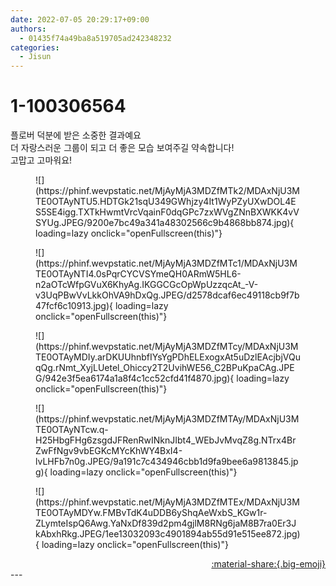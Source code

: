 ```yaml
---
date: 2022-07-05 20:29:17+09:00
authors:
  - 01435f74a49ba8a519705ad242348232
categories:
  - Jisun
---
```


# 1-100306564

<div class="post-container" markdown="1">
<div class="content-container md-sidebar__scrollwrap" markdown="1">

플로버 덕분에 받은 소중한 결과예요<br>더 자랑스러운 그룹이 되고 더 좋은 모습 보여주길 약속합니다!<br>고맙고 고마워요!
<figure markdown="1">
![](https://phinf.wevpstatic.net/MjAyMjA3MDZfMTk2/MDAxNjU3MTE0OTAyNTU5.HDTGk21sqU349GWhjzy4It1WyPZyUXwDOL4ES5SE4igg.TXTkHwmtVrcVqainF0dqGPc7zxWVgZNnBXWKK4vVSYUg.JPEG/9200e7bc49a341a48302566c9b4868bb874.jpg){ loading=lazy onclick="openFullscreen(this)"}
</figure>

<figure markdown="1">
![](https://phinf.wevpstatic.net/MjAyMjA3MDZfMTc1/MDAxNjU3MTE0OTAyNTI4.0sPqrCYCVSYmeQH0ARmW5HL6-n2aOTcWfpGVuX6KhyAg.IKGGCGcOpWpUzzqcAt_-V-v3UqPBwVvLkkOhVA9hDxQg.JPEG/d2578dcaf6ec49118cb9f7b47fcf6c10913.jpg){ loading=lazy onclick="openFullscreen(this)"}
</figure>

<figure markdown="1">
![](https://phinf.wevpstatic.net/MjAyMjA3MDZfMTcy/MDAxNjU3MTE0OTAyMDIy.arDKUUhnbfIYsYgPDhELExogxAt5uDzlEAcjbjVQuqQg.rNmt_XyjLUetel_Ohiccy2T2UvihWE56_C2BPuKpaCAg.JPEG/942e3f5ea6174a1a8f4c1cc52cfd41f4870.jpg){ loading=lazy onclick="openFullscreen(this)"}
</figure>

<figure markdown="1">
![](https://phinf.wevpstatic.net/MjAyMjA3MDZfMTAy/MDAxNjU3MTE0OTAyNTcw.q-H25HbgFHg6zsgdJFRenRwINknJIbt4_WEbJvMvqZ8g.NTrx4BrZwFfNgv9vbEGKcMYcKhWY4BxI4-lvLHFb7n0g.JPEG/9a191c7c434946cbb1d9fa9bee6a9813845.jpg){ loading=lazy onclick="openFullscreen(this)"}
</figure>

<figure markdown="1">
![](https://phinf.wevpstatic.net/MjAyMjA3MDZfMTEx/MDAxNjU3MTE0OTAyMDYw.FMBvTdK4uDDB6yShqAeWxbS_KGw1r-ZLymteIspQ6Awg.YaNxDf839d2pm4gjlM8RNg6jaM8B7ra0Er3JkAbxhRkg.JPEG/1ee13032093c4901894ab55d91e515ee872.jpg){ loading=lazy onclick="openFullscreen(this)"}
</figure>


</div>
</div>

<div style="text-align: right;" markdown="1">
<a href="https://weverse.io/fromis9/artist/1-100306564" style="text-align: right;">:material-share:{.big-emoji}</a>
</div>
---
